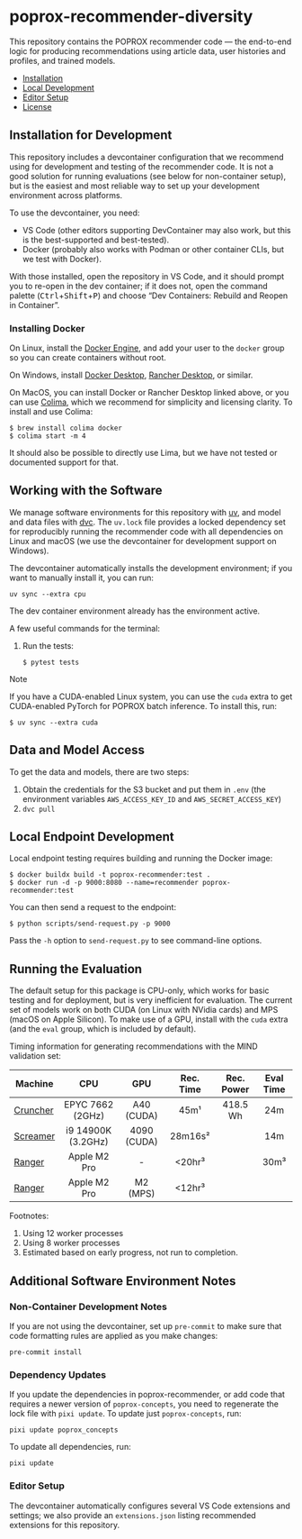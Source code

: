 # poprox-recommender-diversity

This repository contains the POPROX recommender code — the end-to-end logic for
producing recommendations using article data, user histories and profiles, and
trained models.

- [Installation](#installation)
- [Local Development](#localdevelopment)
- [Editor Setup](#editor-setup)
- [License](#license)

## Installation for Development

This repository includes a devcontainer configuration that we recommend using
for development and testing of the recommender code.  It is not a good solution
for running evaluations (see below for non-container setup), but is the easiest
and most reliable way to set up your development environment across platforms.

To use the devcontainer, you need:

- VS Code (other editors supporting DevContainer may also work, but this is the
  best-supported and best-tested).
- Docker (probably also works with Podman or other container CLIs, but we test
  with Docker).

With those installed, open the repository in VS Code, and it should prompt you
to re-open in the dev container; if it does not, open the command palette
(<kbd>Ctrl</kbd>+<kbd>Shift</kbd>+<kbd>P</kbd>) and choose “Dev Containers:
Rebuild and Reopen in Container”.

### Installing Docker

On Linux, install the [Docker Engine][engine], and add your user to the `docker`
group so you can create containers without root.

On Windows, install [Docker Desktop][dd], [Rancher Desktop][rancher], or
similar.

On MacOS, you can install Docker or Rancher Desktop linked above, or you can use
[Colima][], which we recommend for simplicity and licensing clarity.  To install
and use Colima:

```console
$ brew install colima docker
$ colima start -m 4
```

It should also be possible to directly use Lima, but we have not tested or
documented support for that.

[engine]: https://docs.docker.com/engine/install/
[dd]: https://www.docker.com/products/docker-desktop/
[rancher]: https://rancherdesktop.io/
[Colima]: https://github.com/abiosoft/colima

## Working with the Software

We manage software environments for this repository with [uv][], and model and
data files with [dvc][]. The `uv.lock` file provides a locked dependency set
for reproducibly running the recommender code with all dependencies on Linux and
macOS (we use the devcontainer for development support on Windows).

[uv]: https://docs.astral.sh/uv
[dvc]: https://dvc.org

The devcontainer automatically installs the development environment; if you want
to manually install it, you can run:

```console
uv sync --extra cpu
```

The dev container environment already has the environment active.

A few useful commands for the terminal:

1.  Run the tests:

    ```console
    $ pytest tests
    ```

> [!NOTE]
>
> If you have a CUDA-enabled Linux system, you can use the `cuda` extra to get
> CUDA-enabled PyTorch for POPROX batch inference.  To install this, run:
>
> ```console
> $ uv sync --extra cuda
> ```


## Data and Model Access

To get the data and models, there are two steps:

1.  Obtain the credentials for the S3 bucket and put them in `.env` (the environment variables `AWS_ACCESS_KEY_ID` and `AWS_SECRET_ACCESS_KEY`)
2.  `dvc pull`

## Local Endpoint Development

Local endpoint testing requires building and running the Docker image:

```console
$ docker buildx build -t poprox-recommender:test .
$ docker run -d -p 9000:8080 --name=recommender poprox-recommender:test
```

You can then send a request to the endpoint:

```console
$ python scripts/send-request.py -p 9000
```

Pass the `-h` option to `send-request.py` to see command-line options.

## Running the Evaluation

The default setup for this package is CPU-only, which works for basic testing
and for deployment, but is very inefficient for evaluation.  The current set of
models work on both CUDA (on Linux with NVidia cards) and MPS (macOS on Apple
Silicon).  To make use of a GPU, install with the `cuda` extra (and the `eval` group,
which is included by default).

Timing information for generating recommendations with the MIND validation set:

| Machine      | CPU                | GPU         | Rec. Time | Rec. Power | Eval Time |
| ------------ | :----------------: | :---------: | :-------: | :--------: | :-------: |
| [Cruncher][] | EPYC 7662 (2GHz)   | A40 (CUDA)  | 45m¹      | 418.5 Wh   | 24m       |
| [Screamer][] | i9 14900K (3.2GHz) | 4090 (CUDA) | 28m16s²   |            | 14m       |
| [Ranger][]   | Apple M2 Pro       | -           | <20hr³    |            | 30m³      |
| [Ranger][]   | Apple M2 Pro       | M2 (MPS)    | <12hr³    |            |           |

[Cruncher]: https://codex.lenskit.org/hardware/cruncher.html
[Screamer]: https://codex.lenskit.org/hardware/screamer.html
[Ranger]: https://codex.lenskit.org/hardware/ranger.html

Footnotes:

1. Using 12 worker processes
2. Using 8 worker processes
3. Estimated based on early progress, not run to completion.


## Additional Software Environment Notes

### Non-Container Development Notes

If you are not using the devcontainer, set up `pre-commit` to make sure that
code formatting rules are applied as you make changes:

```console
pre-commit install
```

### Dependency Updates

If you update the dependencies in poprox-recommender, or add code that requires
a newer version of `poprox-concepts`, you need to regenerate the lock file with
`pixi update`.  To update just `poprox-concepts`, run:

```console
pixi update poprox_concepts
```

To update all dependencies, run:

```console
pixi update
```

### Editor Setup

The devcontainer automatically configures several VS Code extensions and
settings; we also provide an `extensions.json` listing recommended extensions
for this repository.
